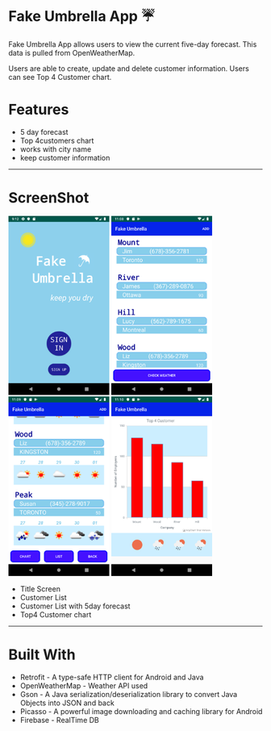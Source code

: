# Fake Umbrella App :umbrella:

Fake Umbrella App allows users to view the current five-day forecast. This data is pulled from OpenWeatherMap.

Users are able to create, update and delete customer information. Users can see Top 4 Customer chart.

# Features
- 5 day forecast
- Top 4customers chart
- works with city name
- keep customer information
- - -
# ScreenShot
<img src="device-2019-11-13-211303.png" width="200px"> <img src="device-2019-11-26-110854.png" width="200px"> 
<img src="device-2019-11-26-110940.png" width="200px"> <img src="device-2019-11-26-111015.png" width="200px"> 

- Title Screen
- Customer List
- Customer List with 5day forecast
- Top4 Customer chart

- - - 

# Built With
- Retrofit - A type-safe HTTP client for Android and Java
- OpenWeatherMap - Weather API used
- Gson - A Java serialization/deserialization library to convert Java Objects into JSON and back
- Picasso - A powerful image downloading and caching library for Android
- Firebase - RealTime DB
